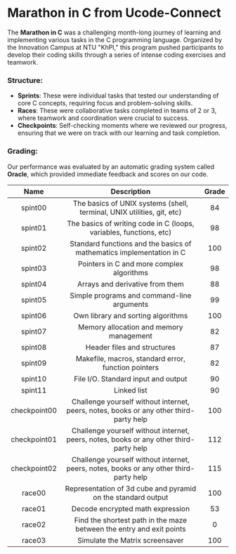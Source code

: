
  
# Marathon in C from Ucode-Connect

The **Marathon in C** was a challenging month-long journey of learning and implementing various tasks in the C programming language. Organized by the Innovation Campus at NTU "KhPI," this program pushed participants to develop their coding skills through a series of intense coding exercises and teamwork.

### Structure:
- **Sprints**: These were individual tasks that tested our understanding of core C concepts, requiring focus and problem-solving skills.
- **Races**: These were collaborative tasks completed in teams of 2 or 3, where teamwork and coordination were crucial to success.
- **Checkpoints**: Self-checking moments where we reviewed our progress, ensuring that we were on track with our learning and task completion.

### Grading:
Our performance was evaluated by an automatic grading system called **Oracle**, which provided immediate feedback and scores on our code.
<div align="center">


| Name           | Description                                                              | Grade |
| :-------------:|:----------------------------------------------------------------------:  |:-----:|
| spint00        | The basics of UNIX systems (shell, terminal, UNIX utilities, git, etc)   |  84   |
| spint01        | The basics of writing code in C (loops, variables, functions, etc)       |  98   |
| spint02        | Standard functions and the basics of mathematics implementation in C     |  100  |
| spint03        | Pointers in C and more complex algorithms                                |  98   |
| spint04        | Arrays and derivative from them                                          |  88   |
| spint05        | Simple programs and command-line arguments                               |  99   |
| spint06        | Own library and sorting algorithms                                       |  100  |
| spint07        | Memory allocation and memory management                                  |  82   |
| spint08        | Header files and structures                                              |  87   |
| spint09        | Makefile, macros, standard error, function pointers                      |  82   |
| spint10        | File I/O. Standard input and output                                      |  90   |
| spint11        | Linked list                                                              |  90   |
| checkpoint00   | Challenge yourself without internet, peers, notes, books or any other third-party help | 100 |
| checkpoint01   | Challenge yourself without internet, peers, notes, books or any other third-party help | 112 |
| checkpoint02   | Challenge yourself without internet, peers, notes, books or any other third-party help | 115 |
| race00         | Representation of 3d cube and pyramid on the standard output            | 100   |
| race01         | Decode encrypted math expression                                        |  53   |
| race02         | Find the shortest path in the maze between the entry and exit points    |   0   |
| race03         | Simulate the Matrix screensaver                                         |  100  |

</div>
